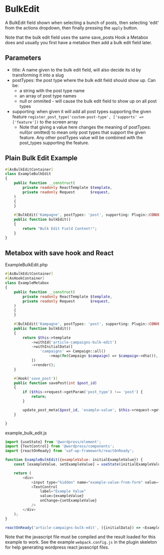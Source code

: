# BulkEdit

A BulkEdit field shown when selecting a bunch of posts, then selecting 'edit' from the actions dropdown, then finally
pressing the `apply` button.

Note that the bulk edit field uses the same save_posts Hook a Metabox does and usually you first have a metabox then
add a bulk edit field later.

## Parameters

- title: A name given to the bulk edit field, will also decide its id by transforming it into a slug
- postTypes: the post type where the bulk edit field should show up. Can be:
  - a string with the post type name
  - an array of post type names
  - null or ommited - will cause the bulk edit field to show up on all post types
- supporting: when given it will add all post types supporting the given feature
  `register_post_type('custom-post-type', ['supports' => ['feature'])` to the screen array
  - Note that giving a value here changes the meaning of postTypes: null(or omitted) to mean only post types that support
    the given feature. Any other postTypes value will be combined with the post_types supporting the feature.

## Plain Bulk Edit Example

```php
#[AsBulkEditContainer]
class ExampleBulkEdit
{
    public function __construct(
        private readonly ReactTemplate $template,
        private readonly Request       $request,
    )
    {
    }
    
    #[BulkEdit('Kampagne', postTypes: 'post', supporting: Plugin::CONVERSIONS_POST_TYPE_FEATURE)]
    public function bulkEdit()
    {
        return "Bulk Edit Field Content!";
    }
}
```

## Metabox with save hook and React

ExampleBulkEdit.php
```php
#[AsBulkEditContainer]
#[AsHookContainer]
class ExampleMetabox
{
    public function __construct(
        private readonly ReactTemplate $template,
        private readonly Request       $request,
    )
    {
    }
    
    #[BulkEdit('Kampagne', postTypes: 'post', supporting: Plugin::CONVERSIONS_POST_TYPE_FEATURE)]
    public function bulkEdit()
    {
        return $this->template
            ->withId('article-campaigns-bulk-edit')
            ->withInitialData([
                'campaigns' => Campaign::all()
                    ->map(fn(Campaign $campaign) => $campaign->dta()),
            ])
            ->render();
    }

    #[Hook('save_post')]
    public function savePost(int $post_id)
    {
        if ($this->request->getParam('post_type') !== 'post') {
            return;
        }

        update_post_meta($post_id, 'example-value', $this->request->getParam('example-value-from-form');
    }

}
```

example_bulk_edit.js
```javascript
import {useState} from '@wordpress/element';
import {TextControl} from '@wordpress/components';
import {reactOnReady} from 'vaf-wp-framework/reactOnReady';

function ExampleBulkEdit({exampleValue: initialExampleValue}) {
    const [exampleValue, setExampleValue] = useState(initialExampleValue);

    return (
        <div>
            <input type="hidden" name="example-value-from-form" value={exampleValue} />
            <TextControl
                label="Example Value"
                value={exampleValue}
                onChange={setExampleValue}
            />
        </div>
    );
}

reactOnReady('article-campaigns-bulk-edit', ({initialData}) => <ExampleBulkEdit {...(initialData ?? {})} />);
```

Note that the javascript file must be compiled and the result loaded for this example to work. See the example
`webpack.config.js` in the plugin skeleton for help generating wordpress react javascript files.
